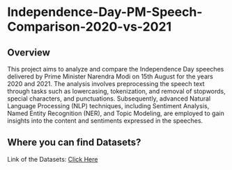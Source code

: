 # Independence-Day-PM-Speech-Comparison-2020-vs-2021

## Overview
This project aims to analyze and compare the Independence Day speeches delivered by Prime Minister Narendra Modi on 15th August for the years 2020 and 2021. The analysis involves preprocessing the speech text through tasks such as lowercasing, tokenization, and removal of stopwords, special characters, and punctuations. Subsequently, advanced Natural Language Processing (NLP) techniques, including Sentiment Analysis, Named Entity Recognition (NER), and Topic Modeling, are employed to gain insights into the content and sentiments expressed in the speeches.

## Where you can find Datasets?
Link of the Datasets: [Click Here](https://github.com/Darshan660/Independence-Day-PM-Speech-Comparison-2020-vs-2021-/tree/main/Datasets)
